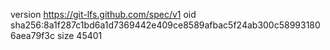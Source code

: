 version https://git-lfs.github.com/spec/v1
oid sha256:8a1f287c1bd6a1d7369442e409ce8589afbac5f24ab300c589931806aea79f3c
size 45401
